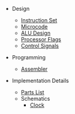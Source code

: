 - Design
  - [Instruction Set](instruction_set.md)
  - [Microcode](microcode.md)
  - [ALU Design](alu_design.md)
  - [Processor Flags](processor_flags.md)
  - [Control Signals](control_signals.md)

- Programming
  - [Assembler](assembler.md)

- Implementation Details
  - [Parts List](parts_list.md)
  - Schematics
    - [Clock](schematics/clock.md)
